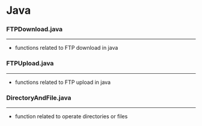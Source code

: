 # Java

<script type="text/javascript" src="../js/general.js"></script>

### FTPDownload.java
---

* functions related to FTP download in java

### FTPUpload.java
---

* functions related to FTP upload in java

### DirectoryAndFile.java
---

* function related to operate directories or files